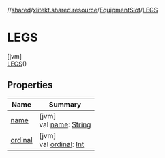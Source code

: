 //[shared](../../../../index.md)/[xlitekt.shared.resource](../../index.md)/[EquipmentSlot](../index.md)/[LEGS](index.md)

# LEGS

[jvm]\
[LEGS](index.md)()

## Properties

| Name | Summary |
|---|---|
| [name](../-n-o-n-e/index.md#-372974862%2FProperties%2F-20443628) | [jvm]<br>val [name](../-n-o-n-e/index.md#-372974862%2FProperties%2F-20443628): [String](https://kotlinlang.org/api/latest/jvm/stdlib/kotlin/-string/index.html) |
| [ordinal](../-n-o-n-e/index.md#-739389684%2FProperties%2F-20443628) | [jvm]<br>val [ordinal](../-n-o-n-e/index.md#-739389684%2FProperties%2F-20443628): [Int](https://kotlinlang.org/api/latest/jvm/stdlib/kotlin/-int/index.html) |
